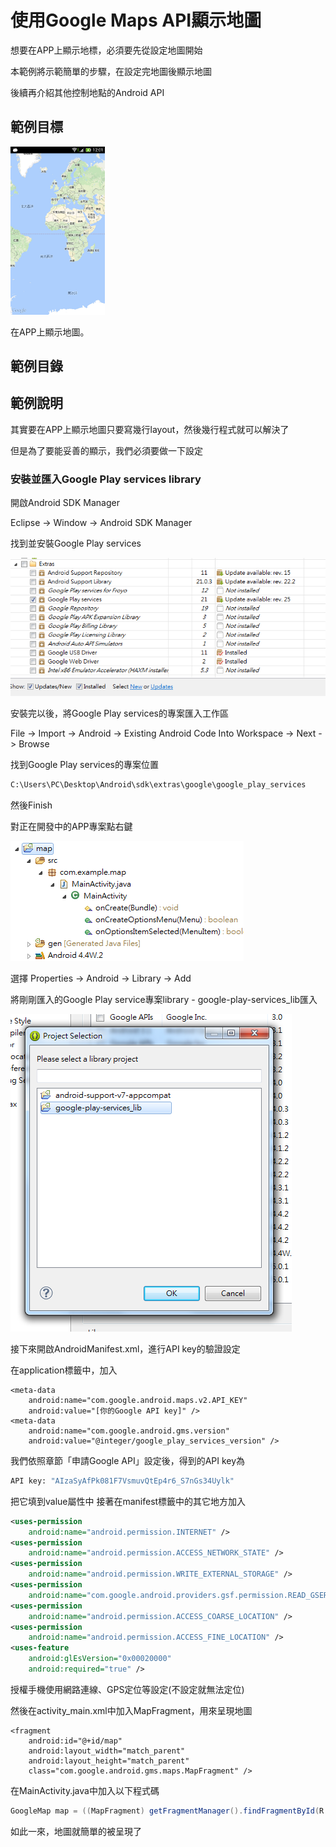 # 使用Google Maps API顯示地圖
想要在APP上顯示地標，必須要先從設定地圖開始

本範例將示範簡單的步驟，在設定完地圖後顯示地圖

後續再介紹其他控制地點的Android API

## 範例目標

<img src = "/img/map_result.jpg"  width = 30%, height = 30% />

在APP上顯示地圖。

## 範例目錄

## 範例說明

其實要在APP上顯示地圖只要寫幾行layout，然後幾行程式就可以解決了

但是為了要能妥善的顯示，我們必須要做一下設定

### 安裝並匯入Google Play services library

開啟Android SDK Manager

Eclipse -> Window -> Android SDK Manager

找到並安裝Google Play services

<img src = "/img/map_service.png"   />

安裝完以後，將Google Play services的專案匯入工作區

File -> Import -> Android -> Existing Android Code Into Workspace -> Next -> Browse

找到Google Play services的專案位置

```bash
C:\Users\PC\Desktop\Android\sdk\extras\google\google_play_services
```
然後Finish

對正在開發中的APP專案點右鍵

<img src = "/img/map_right_click.png"   />

選擇 Properties -> Android -> Library -> Add

將剛剛匯入的Google Play service專案library - google-play-services_lib匯入

<img src = "/img/map_lib.png"   />

接下來開啟AndroidManifest.xml，進行API key的驗證設定

在application標籤中，加入

```
<meta-data
    android:name="com.google.android.maps.v2.API_KEY"
    android:value="[你的Google API key]" />
<meta-data
    android:name="com.google.android.gms.version"
    android:value="@integer/google_play_services_version" />
```
我們依照章節「申請Google API」設定後，得到的API key為

```bash
API key: "AIzaSyAfPk081F7VsmuvQtEp4r6_S7nGs34Uylk"
```
把它填到value屬性中
接著在manifest標籤中的其它地方加入

```xml
<uses-permission 
    android:name="android.permission.INTERNET" />
<uses-permission 
    android:name="android.permission.ACCESS_NETWORK_STATE" />
<uses-permission 
    android:name="android.permission.WRITE_EXTERNAL_STORAGE" />
<uses-permission 
    android:name="com.google.android.providers.gsf.permission.READ_GSERVICES" />
<uses-permission 
    android:name="android.permission.ACCESS_COARSE_LOCATION" />
<uses-permission 
    android:name="android.permission.ACCESS_FINE_LOCATION" />
<uses-feature
    android:glEsVersion="0x00020000"
    android:required="true" />
```

授權手機使用網路連線、GPS定位等設定(不設定就無法定位)
    
然後在activity_main.xml中加入MapFragment，用來呈現地圖

```
<fragment
    android:id="@+id/map"
    android:layout_width="match_parent"
    android:layout_height="match_parent"
    class="com.google.android.gms.maps.MapFragment" />
```

在MainActivity.java中加入以下程式碼

```java
GoogleMap map = ((MapFragment) getFragmentManager().findFragmentById(R.id.map)).getMap();
```

如此一來，地圖就簡單的被呈現了